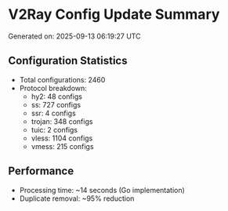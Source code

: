# V2Ray Config Update Summary
Generated on: 2025-09-13 06:19:27 UTC

## Configuration Statistics
- Total configurations: 2460
- Protocol breakdown:
  - hy2: 48 configs
  - ss: 727 configs
  - ssr: 4 configs
  - trojan: 348 configs
  - tuic: 2 configs
  - vless: 1104 configs
  - vmess: 215 configs

## Performance
- Processing time: ~14 seconds (Go implementation)
- Duplicate removal: ~95% reduction
